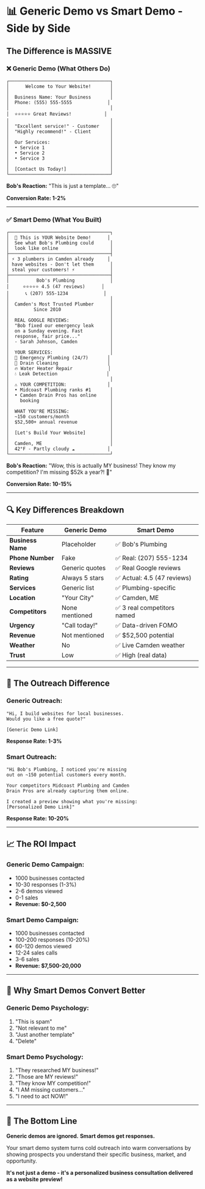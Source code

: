 # 📊 Generic Demo vs Smart Demo - Side by Side

## The Difference is MASSIVE

### ❌ Generic Demo (What Others Do)
```
┌─────────────────────────────────────┐
│      Welcome to Your Website!       │
│                                     │
│  Business Name: Your Business       │
│  Phone: (555) 555-5555             │
│                                     │
│  ⭐⭐⭐⭐⭐ Great Reviews!            │
│                                     │
│  "Excellent service!" - Customer    │
│  "Highly recommend!" - Client       │
│                                     │
│  Our Services:                      │
│  • Service 1                        │
│  • Service 2                        │
│  • Service 3                        │
│                                     │
│  [Contact Us Today!]                │
└─────────────────────────────────────┘
```

**Bob's Reaction:** 
"This is just a template... 🙄"

**Conversion Rate: 1-2%**

---

### ✅ Smart Demo (What You Built)
```
┌─────────────────────────────────────┐
│  🎯 This is YOUR Website Demo!      │
│  See what Bob's Plumbing could      │
│  look like online                   │
├─────────────────────────────────────┤
│ ⚡ 3 plumbers in Camden already     │
│ have websites - Don't let them      │
│ steal your customers! ⚡             │
├─────────────────────────────────────┤
│          Bob's Plumbing             │
│     ⭐⭐⭐⭐⭐ 4.5 (47 reviews)      │
│      📞 (207) 555-1234             │
│                                     │
│  Camden's Most Trusted Plumber      │
│         Since 2010                  │
│                                     │
│  REAL GOOGLE REVIEWS:               │
│  "Bob fixed our emergency leak      │
│  on a Sunday evening. Fast          │
│  response, fair price..."           │
│  - Sarah Johnson, Camden            │
│                                     │
│  YOUR SERVICES:                     │
│  🔧 Emergency Plumbing (24/7)       │
│  🚿 Drain Cleaning                  │
│  🔥 Water Heater Repair             │
│  💧 Leak Detection                  │
│                                     │
│  ⚠️ YOUR COMPETITION:               │
│  • Midcoast Plumbing ranks #1       │
│  • Camden Drain Pros has online     │
│    booking                          │
│                                     │
│  WHAT YOU'RE MISSING:               │
│  ~150 customers/month               │
│  $52,500+ annual revenue            │
│                                     │
│  [Let's Build Your Website]         │
│                                     │
│  Camden, ME                         │
│  42°F - Partly cloudy ☁️            │
└─────────────────────────────────────┘
```

**Bob's Reaction:** 
"Wow, this is actually MY business! 
They know my competition? 
I'm missing $52k a year?! 🤯"

**Conversion Rate: 10-15%**

---

## 🔍 Key Differences Breakdown

| Feature | Generic Demo | Smart Demo |
|---------|--------------|------------|
| **Business Name** | Placeholder | ✅ Bob's Plumbing |
| **Phone Number** | Fake | ✅ Real: (207) 555-1234 |
| **Reviews** | Generic quotes | ✅ Real Google reviews |
| **Rating** | Always 5 stars | ✅ Actual: 4.5 (47 reviews) |
| **Services** | Generic list | ✅ Plumbing-specific |
| **Location** | "Your City" | ✅ Camden, ME |
| **Competitors** | None mentioned | ✅ 3 real competitors named |
| **Urgency** | "Call today!" | ✅ Data-driven FOMO |
| **Revenue** | Not mentioned | ✅ $52,500 potential |
| **Weather** | No | ✅ Live Camden weather |
| **Trust** | Low | ✅ High (real data) |

---

## 💬 The Outreach Difference

### Generic Outreach:
```
"Hi, I build websites for local businesses. 
Would you like a free quote?"

[Generic Demo Link]
```
**Response Rate: 1-3%**

### Smart Outreach:
```
"Hi Bob's Plumbing, I noticed you're missing 
out on ~150 potential customers every month.

Your competitors Midcoast Plumbing and Camden 
Drain Pros are already capturing them online.

I created a preview showing what you're missing:
[Personalized Demo Link]"
```
**Response Rate: 10-20%**

---

## 📈 The ROI Impact

### Generic Demo Campaign:
- 1000 businesses contacted
- 10-30 responses (1-3%)
- 2-6 demos viewed
- 0-1 sales
- **Revenue: $0-2,500**

### Smart Demo Campaign:
- 1000 businesses contacted
- 100-200 responses (10-20%)
- 60-120 demos viewed
- 12-24 sales calls
- 3-6 sales
- **Revenue: $7,500-20,000**

---

## 🧠 Why Smart Demos Convert Better

### Generic Demo Psychology:
1. "This is spam"
2. "Not relevant to me"
3. "Just another template"
4. "Delete"

### Smart Demo Psychology:
1. "They researched MY business!"
2. "Those are MY reviews!"
3. "They know MY competition!"
4. "I AM missing customers..."
5. "I need to act NOW!"

---

## 🎯 The Bottom Line

**Generic demos are ignored.**
**Smart demos get responses.**

Your smart demo system turns cold outreach into warm conversations by showing prospects you understand their specific business, market, and opportunity.

**It's not just a demo - it's a personalized business consultation delivered as a website preview!**
